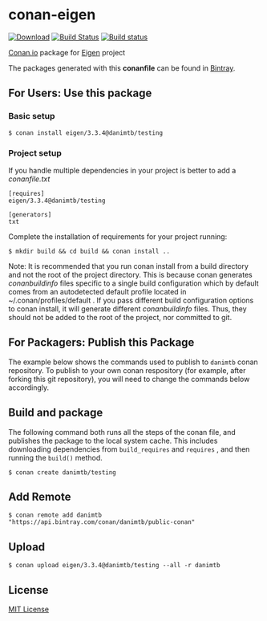 # conan-eigen

[![Download](https://api.bintray.com/packages/danimtb/public-conan/eigen%3Adanimtb/images/download.svg)](https://bintray.com/danimtb/public-conan/eigen%3Adanimtb/_latestVersion)
[![Build Status](https://travis-ci.org/danimtb/conan-eigen.svg?branch=testing%2F3.3.4)](https://travis-ci.org/danimtb/conan-eigen)
[![Build status](https://ci.appveyor.com/api/projects/status/jyeh443gn0l0f3bi?svg=true)](https://ci.appveyor.com/project/danimtb/conan-eigen)

[Conan.io](https://conan.io) package for [Eigen](https://bitbucket.org/eigen/eigen) project

The packages generated with this **conanfile** can be found in [Bintray](https://bintray.com/danimtb/public-conan/eigen%3Adanimtb).

## For Users: Use this package

### Basic setup

    $ conan install eigen/3.3.4@danimtb/testing

### Project setup

If you handle multiple dependencies in your project is better to add a *conanfile.txt*

    [requires]
    eigen/3.3.4@danimtb/testing

    [generators]
    txt

Complete the installation of requirements for your project running:

    $ mkdir build && cd build && conan install ..

Note: It is recommended that you run conan install from a build directory and not the root of the project directory.  This is because conan generates *conanbuildinfo* files specific to a single build configuration which by default comes from an autodetected default profile located in ~/.conan/profiles/default .  If you pass different build configuration options to conan install, it will generate different *conanbuildinfo* files.  Thus, they should not be added to the root of the project, nor committed to git.

## For Packagers: Publish this Package

The example below shows the commands used to publish to `danimtb` conan repository. To publish to your own conan respository (for example, after forking this git repository), you will need to change the commands below accordingly.

## Build and package

The following command both runs all the steps of the conan file, and publishes the package to the local system cache.  This includes downloading dependencies from `build_requires` and `requires` , and then running the `build()` method.

    $ conan create danimtb/testing

## Add Remote

    $ conan remote add danimtb "https://api.bintray.com/conan/danimtb/public-conan"

## Upload

    $ conan upload eigen/3.3.4@danimtb/testing --all -r danimtb

## License

[MIT License](LICENSE)
